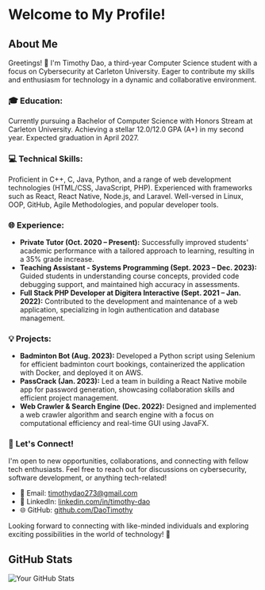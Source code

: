 # Welcome to My Profile!
## About Me

Greetings! 👋 I'm Timothy Dao, a third-year Computer Science student with a focus on Cybersecurity at Carleton University. Eager to contribute my skills and enthusiasm for technology in a dynamic and collaborative environment.

### 🎓 **Education:**
Currently pursuing a Bachelor of Computer Science with Honors Stream at Carleton University. Achieving a stellar 12.0/12.0 GPA (A+) in my second year. Expected graduation in April 2027.

### 💻 **Technical Skills:**
Proficient in C++, C, Java, Python, and a range of web development technologies (HTML/CSS, JavaScript, PHP). Experienced with frameworks such as React, React Native, Node.js, and Laravel. Well-versed in Linux, OOP, GitHub, Agile Methodologies, and popular developer tools.

### 🌐 **Experience:**
- **Private Tutor (Oct. 2020 – Present):** Successfully improved students' academic performance with a tailored approach to learning, resulting in a 35% grade increase.
- **Teaching Assistant - Systems Programming (Sept. 2023 – Dec. 2023):** Guided students in understanding course concepts, provided code debugging support, and maintained high accuracy in assessments.
- **Full Stack PHP Developer at Digitera Interactive (Sept. 2021 – Jan. 2022):** Contributed to the development and maintenance of a web application, specializing in login authentication and database management.

### 💡 **Projects:**
- **Badminton Bot (Aug. 2023):** Developed a Python script using Selenium for efficient badminton court bookings, containerized the application with Docker, and deployed it on AWS.
- **PassCrack (Jan. 2023):** Led a team in building a React Native mobile app for password generation, showcasing collaboration skills and efficient project management.
- **Web Crawler & Search Engine (Dec. 2022):** Designed and implemented a web crawler algorithm and search engine with a focus on computational efficiency and real-time GUI using JavaFX.

### 🤝 **Let's Connect!**
I'm open to new opportunities, collaborations, and connecting with fellow tech enthusiasts. Feel free to reach out for discussions on cybersecurity, software development, or anything tech-related!

- 📧 Email: timothydao273@gmail.com
- 🔗 LinkedIn: [linkedin.com/in/timothy-dao](https://www.linkedin.com/in/timothy-dao)
- 🌐 GitHub: [github.com/DaoTimothy](https://github.com/DaoTimothy)

Looking forward to connecting with like-minded individuals and exploring exciting possibilities in the world of technology! 🚀

## GitHub Stats

![Your GitHub Stats](https://github-readme-stats.vercel.app/api?username=DaoTimothy&show_icons=true&count_private=true&hide=prs,issues,contribs&hide_title=true&hide_rank=true)

